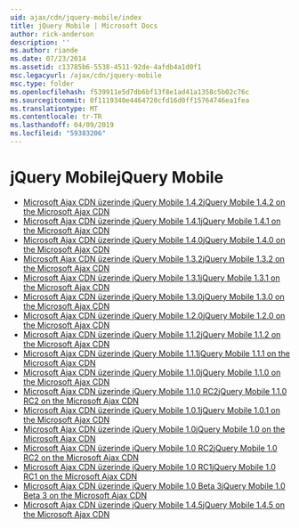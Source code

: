 ```yaml
---
uid: ajax/cdn/jquery-mobile/index
title: jQuery Mobile | Microsoft Docs
author: rick-anderson
description: ''
ms.author: riande
ms.date: 07/23/2014
ms.assetid: c13785b6-5538-4511-92de-4afdb4a1d0f1
msc.legacyurl: /ajax/cdn/jquery-mobile
msc.type: folder
ms.openlocfilehash: f539911e5d7db6bf13f8e1ad41a1358c5b02c76c
ms.sourcegitcommit: 0f1119340e4464720cfd16d0ff15764746ea1fea
ms.translationtype: MT
ms.contentlocale: tr-TR
ms.lasthandoff: 04/09/2019
ms.locfileid: "59383206"
---
```

# <a name="jquery-mobile"></a><span data-ttu-id="53e4b-102">jQuery Mobile</span><span class="sxs-lookup"><span data-stu-id="53e4b-102">jQuery Mobile</span></span>

- [<span data-ttu-id="53e4b-103">Microsoft Ajax CDN üzerinde jQuery Mobile 1.4.2</span><span class="sxs-lookup"><span data-stu-id="53e4b-103">jQuery Mobile 1.4.2 on the Microsoft Ajax CDN</span></span>](cdnjquerymobile142.md)
- [<span data-ttu-id="53e4b-104">Microsoft Ajax CDN üzerinde jQuery Mobile 1.4.1</span><span class="sxs-lookup"><span data-stu-id="53e4b-104">jQuery Mobile 1.4.1 on the Microsoft Ajax CDN</span></span>](cdnjquerymobile141.md)
- [<span data-ttu-id="53e4b-105">Microsoft Ajax CDN üzerinde jQuery Mobile 1.4.0</span><span class="sxs-lookup"><span data-stu-id="53e4b-105">jQuery Mobile 1.4.0 on the Microsoft Ajax CDN</span></span>](cdnjquerymobile140.md)
- [<span data-ttu-id="53e4b-106">Microsoft Ajax CDN üzerinde jQuery Mobile 1.3.2</span><span class="sxs-lookup"><span data-stu-id="53e4b-106">jQuery Mobile 1.3.2 on the Microsoft Ajax CDN</span></span>](cdnjquerymobile132.md)
- [<span data-ttu-id="53e4b-107">Microsoft Ajax CDN üzerinde jQuery Mobile 1.3.1</span><span class="sxs-lookup"><span data-stu-id="53e4b-107">jQuery Mobile 1.3.1 on the Microsoft Ajax CDN</span></span>](cdnjquerymobile131.md)
- [<span data-ttu-id="53e4b-108">Microsoft Ajax CDN üzerinde jQuery Mobile 1.3.0</span><span class="sxs-lookup"><span data-stu-id="53e4b-108">jQuery Mobile 1.3.0 on the Microsoft Ajax CDN</span></span>](cdnjquerymobile130.md)
- [<span data-ttu-id="53e4b-109">Microsoft Ajax CDN üzerinde jQuery Mobile 1.2.0</span><span class="sxs-lookup"><span data-stu-id="53e4b-109">jQuery Mobile 1.2.0 on the Microsoft Ajax CDN</span></span>](cdnjquerymobile120.md)
- [<span data-ttu-id="53e4b-110">Microsoft Ajax CDN üzerinde jQuery Mobile 1.1.2</span><span class="sxs-lookup"><span data-stu-id="53e4b-110">jQuery Mobile 1.1.2 on the Microsoft Ajax CDN</span></span>](cdnjquerymobile112.md)
- [<span data-ttu-id="53e4b-111">Microsoft Ajax CDN üzerinde jQuery Mobile 1.1.1</span><span class="sxs-lookup"><span data-stu-id="53e4b-111">jQuery Mobile 1.1.1 on the Microsoft Ajax CDN</span></span>](cdnjquerymobile111.md)
- [<span data-ttu-id="53e4b-112">Microsoft Ajax CDN üzerinde jQuery Mobile 1.1.0</span><span class="sxs-lookup"><span data-stu-id="53e4b-112">jQuery Mobile 1.1.0 on the Microsoft Ajax CDN</span></span>](cdnjquerymobile110.md)
- [<span data-ttu-id="53e4b-113">Microsoft Ajax CDN üzerinde jQuery Mobile 1.1.0 RC2</span><span class="sxs-lookup"><span data-stu-id="53e4b-113">jQuery Mobile 1.1.0 RC2 on the Microsoft Ajax CDN</span></span>](cdnjquerymobile110rc2.md)
- [<span data-ttu-id="53e4b-114">Microsoft Ajax CDN üzerinde jQuery Mobile 1.0.1</span><span class="sxs-lookup"><span data-stu-id="53e4b-114">jQuery Mobile 1.0.1 on the Microsoft Ajax CDN</span></span>](cdnjquerymobile101.md)
- [<span data-ttu-id="53e4b-115">Microsoft Ajax CDN üzerinde jQuery Mobile 1.0</span><span class="sxs-lookup"><span data-stu-id="53e4b-115">jQuery Mobile 1.0 on the Microsoft Ajax CDN</span></span>](cdnjquerymobile10.md)
- [<span data-ttu-id="53e4b-116">Microsoft Ajax CDN üzerinde jQuery Mobile 1.0 RC2</span><span class="sxs-lookup"><span data-stu-id="53e4b-116">jQuery Mobile 1.0 RC2 on the Microsoft Ajax CDN</span></span>](cdnjquerymobile10rc2.md)
- [<span data-ttu-id="53e4b-117">Microsoft Ajax CDN üzerinde jQuery Mobile 1.0 RC1</span><span class="sxs-lookup"><span data-stu-id="53e4b-117">jQuery Mobile 1.0 RC1 on the Microsoft Ajax CDN</span></span>](cdnjquerymobile10rc1.md)
- [<span data-ttu-id="53e4b-118">Microsoft Ajax CDN üzerinde jQuery Mobile 1.0 Beta 3</span><span class="sxs-lookup"><span data-stu-id="53e4b-118">jQuery Mobile 1.0 Beta 3 on the Microsoft Ajax CDN</span></span>](cdnjquerymobile10b3.md)
- [<span data-ttu-id="53e4b-119">Microsoft Ajax CDN üzerinde jQuery Mobile 1.4.5</span><span class="sxs-lookup"><span data-stu-id="53e4b-119">jQuery Mobile 1.4.5 on the Microsoft Ajax CDN</span></span>](cdnjquerymobile145.md)
